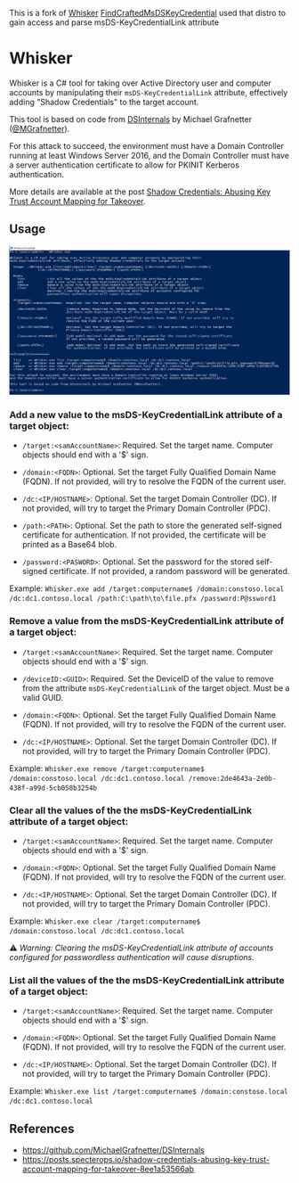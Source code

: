 This is a fork of [Whisker](https://github.com/eladshamir/Whisker) 
[FindCraftedMsDSKeyCredential](https://github.com/gam4er/FindCraftedMsDSKeyCredential/tree/master/FindCraftedMsDSKeyCredential) used that distro to gain access and parse msDS-KeyCredentialLink attribute 

# Whisker

Whisker is a C# tool for taking over Active Directory user and computer accounts by manipulating their `msDS-KeyCredentialLink` attribute, effectively adding "Shadow Credentials" to the target account.

This tool is based on code from [DSInternals](https://github.com/MichaelGrafnetter/DSInternals) by Michael Grafnetter ([@MGrafnetter](https://twitter.com/MGrafnetter)).

For this attack to succeed, the environment must have a Domain Controller running at least Windows Server 2016, and the Domain Controller must have a server authentication certificate to allow for PKINIT Kerberos authentication.

More details are available at the post [Shadow Credentials: Abusing Key Trust Account Mapping for Takeover](https://posts.specterops.io/shadow-credentials-abusing-key-trust-account-mapping-for-takeover-8ee1a53566ab).

## Usage

![](./assets/usage.png)

### Add a new value to the msDS-KeyCredentialLink attribute of a target object:

 - `/target:<samAccountName>`: Required. Set the target name. Computer objects should end with a '$' sign.

 - `/domain:<FQDN>`: Optional. Set the target Fully Qualified Domain Name (FQDN). If not provided, will try to resolve the FQDN of the current user.

 - `/dc:<IP/HOSTNAME>`: Optional. Set the target Domain Controller (DC). If not provided, will try to target the Primary Domain Controller (PDC).

 - `/path:<PATH>`: Optional. Set the path to store the generated self-signed certificate for authentication. If not provided, the certificate will be printed as a Base64 blob.
  
 - `/password:<PASWORD>`: Optional. Set the password for the stored self-signed certificate. If not provided, a random password will be generated.

Example: `Whisker.exe add /target:computername$ /domain:constoso.local /dc:dc1.contoso.local /path:C:\path\to\file.pfx /password:P@ssword1`


### Remove a value from the msDS-KeyCredentialLink attribute of a target object:

 - `/target:<samAccountName>`: Required. Set the target name. Computer objects should end with a '$' sign.
    
 - `/deviceID:<GUID>`: Required. Set the DeviceID of the value to remove from the attribute `msDS-KeyCredentialLink` of the target object. Must be a valid GUID.  

 - `/domain:<FQDN>`: Optional. Set the target Fully Qualified Domain Name (FQDN). If not provided, will try to resolve the FQDN of the current user.
    
 - `/dc:<IP/HOSTNAME>`: Optional. Set the target Domain Controller (DC). If not provided, will try to target the Primary Domain Controller (PDC).

Example: `Whisker.exe remove /target:computername$ /domain:constoso.local /dc:dc1.contoso.local /remove:2de4643a-2e0b-438f-a99d-5cb058b3254b`


### Clear all the values of the the msDS-KeyCredentialLink attribute of a target object: 
  
 - `/target:<samAccountName>`: Required. Set the target name. Computer objects should end with a '$' sign.
    
 - `/domain:<FQDN>`: Optional. Set the target Fully Qualified Domain Name (FQDN). If not provided, will try to resolve the FQDN of the current user.
  
 - `/dc:<IP/HOSTNAME>`: Optional. Set the target Domain Controller (DC). If not provided, will try to target the Primary Domain Controller (PDC).

Example: `Whisker.exe clear /target:computername$ /domain:constoso.local /dc:dc1.contoso.local`
  
⚠️ *Warning: Clearing the msDS-KeyCredentialLink attribute of accounts configured for passwordless authentication will cause disruptions.*


### List all the values of the the msDS-KeyCredentialLink attribute of a target object:
  
 - `/target:<samAccountName>`: Required. Set the target name. Computer objects should end with a '$' sign.
  
 - `/domain:<FQDN>`: Optional. Set the target Fully Qualified Domain Name (FQDN). If not provided, will try to resolve the FQDN of the current user.
  
 - `/dc:<IP/HOSTNAME>`: Optional. Set the target Domain Controller (DC). If not provided, will try to target the Primary Domain Controller (PDC).

Example: `Whisker.exe list /target:computername$ /domain:constoso.local /dc:dc1.contoso.local`


## References
 - https://github.com/MichaelGrafnetter/DSInternals
 - https://posts.specterops.io/shadow-credentials-abusing-key-trust-account-mapping-for-takeover-8ee1a53566ab

